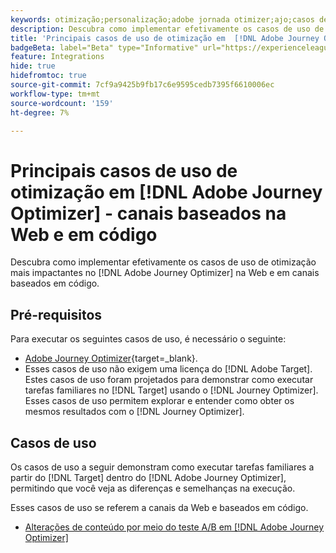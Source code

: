 ```yaml
---
keywords: otimização;personalização;adobe jornada otimizer;ajo;casos de uso;cenários;baseado em código;otimization;personalization;adobe otimizer;ajo;use cases;scenarios;web;code-based
description: Descubra como implementar efetivamente os casos de uso de otimização mais impactantes no [!DNL Adobe Journey Optimizer].
title: 'Principais casos de uso de otimização em  [!DNL Adobe Journey Optimizer] : canais baseados na Web e em código'
badgeBeta: label="Beta" type="Informative" url="https://experienceleague.adobe.com/docs/target/using/introduction/intro.html?lang=pt-BR#beta newtab=true" tooltip="O que são recursos beta no  [!DNL Adobe Target]."
feature: Integrations
hide: true
hidefromtoc: true
source-git-commit: 7cf9a9425b9fb17c6e9595cedb7395f6610006ec
workflow-type: tm+mt
source-wordcount: '159'
ht-degree: 7%

---
```


# Principais casos de uso de otimização em [!DNL Adobe Journey Optimizer] - canais baseados na Web e em código

Descubra como implementar efetivamente os casos de uso de otimização mais impactantes no [!DNL Adobe Journey Optimizer] na Web e em canais baseados em código.

## Pré-requisitos

Para executar os seguintes casos de uso, é necessário o seguinte:

* [Adobe Journey Optimizer](https://experienceleague.adobe.com/en/docs/journey-optimizer/using/get-started/get-started){target=_blank}.
* Esses casos de uso não exigem uma licença do [!DNL Adobe Target]. Estes casos de uso foram projetados para demonstrar como executar tarefas familiares no [!DNL Target] usando o [!DNL Journey Optimizer]. Esses casos de uso permitem explorar e entender como obter os mesmos resultados com o [!DNL Journey Optimizer].

## Casos de uso

Os casos de uso a seguir demonstram como executar tarefas familiares a partir do [!DNL Target] dentro do [!DNL Adobe Journey Optimizer], permitindo que você veja as diferenças e semelhanças na execução.

Esses casos de uso se referem a canais da Web e baseados em código.

* [Alterações de conteúdo por meio do teste A/B em  [!DNL Adobe Journey Optimizer]](/help/main/c-integrating-target-with-mac/ajo/content-change-using-ajo.md)